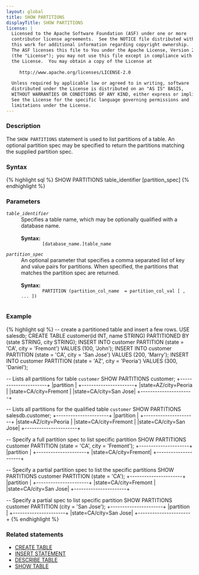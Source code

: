 ```yaml
---
layout: global
title: SHOW PARTITIONS
displayTitle: SHOW PARTITIONS
license: |
  Licensed to the Apache Software Foundation (ASF) under one or more
  contributor license agreements.  See the NOTICE file distributed with
  this work for additional information regarding copyright ownership.
  The ASF licenses this file to You under the Apache License, Version 2.0
  (the "License"); you may not use this file except in compliance with
  the License.  You may obtain a copy of the License at
 
     http://www.apache.org/licenses/LICENSE-2.0
 
  Unless required by applicable law or agreed to in writing, software
  distributed under the License is distributed on an "AS IS" BASIS,
  WITHOUT WARRANTIES OR CONDITIONS OF ANY KIND, either express or implied.
  See the License for the specific language governing permissions and
  limitations under the License.
---
```

### Description

The `SHOW PARTITIONS` statement is used to list partitions of a table. An optional
partition spec may be specified to return the partitions matching the supplied
partition spec.

### Syntax
{% highlight sql %}
SHOW PARTITIONS table_identifier [partition_spec]
{% endhighlight %}

### Parameters
<dl>
  <dt><code><em>table_identifier</em></code></dt>
  <dd>
    Specifies a table name, which may be optionally qualified with a database name.<br><br>
    <b>Syntax:</b>
      <code>
        [database_name.]table_name
      </code>
  </dd>
  <dt><code><em>partition_spec</em></code></dt>
  <dd>
    An optional parameter that specifies a comma separated list of key and value pairs
    for partitions. When specified, the partitions that matches the partition spec
    are returned.<br><br>
    <b>Syntax:</b>
      <code>
        PARTITION (partition_col_name  = partition_col_val [ , ... ])
      </code>
  </dd>
</dl>

### Example
{% highlight sql %}
-- create a partitioned table and insert a few rows.
USE salesdb;
CREATE TABLE customer(id INT, name STRING) PARTITIONED BY (state STRING, city STRING);
INSERT INTO customer PARTITION (state = 'CA', city = 'Fremont') VALUES (100, 'John');
INSERT INTO customer PARTITION (state = 'CA', city = 'San Jose') VALUES (200, 'Marry');
INSERT INTO customer PARTITION (state = 'AZ', city = 'Peoria') VALUES (300, 'Daniel');

-- Lists all partitions for table `customer`
SHOW PARTITIONS customer;
  +----------------------+
  |partition             |
  +----------------------+
  |state=AZ/city=Peoria  |
  |state=CA/city=Fremont |
  |state=CA/city=San Jose|
  +----------------------+

-- Lists all partitions for the qualified table `customer`
SHOW PARTITIONS salesdb.customer;
  +----------------------+
  |partition             |
  +----------------------+
  |state=AZ/city=Peoria  |
  |state=CA/city=Fremont |
  |state=CA/city=San Jose|
  +----------------------+

-- Specify a full partition spec to list specific partition
SHOW PARTITIONS customer PARTITION (state = 'CA', city = 'Fremont');
  +---------------------+
  |partition            |
  +---------------------+
  |state=CA/city=Fremont|
  +---------------------+

-- Specify a partial partition spec to list the specific partitions
SHOW PARTITIONS customer PARTITION (state = 'CA');
  +----------------------+
  |partition             |
  +----------------------+
  |state=CA/city=Fremont |
  |state=CA/city=San Jose|
  +----------------------+

-- Specify a partial spec to list specific partition
SHOW PARTITIONS customer PARTITION (city =  'San Jose');
  +----------------------+
  |partition             |
  +----------------------+
  |state=CA/city=San Jose|
  +----------------------+
{% endhighlight %}

### Related statements
- [CREATE TABLE](sql-ref-syntax-ddl-create-table.html)
- [INSERT STATEMENT](sql-ref-syntax-dml-insert.html)
- [DESCRIBE TABLE](sql-ref-syntax-aux-describe-table.html)
- [SHOW TABLE](sql-ref-syntax-aux-show-table.html)
